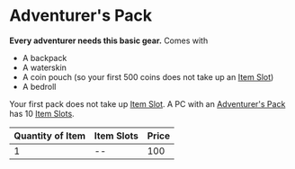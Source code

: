 # Adventurer's Pack

**Every adventurer needs this basic gear.** Comes with
- A backpack
- A waterskin
- A coin pouch (so your first 500 coins does not take up an [Item Slot](../../../Player%20Characters/Derived%20Statistics/Item%20Slot.md))
- A bedroll

Your first pack does not take up [Item Slot](../../../Player%20Characters/Derived%20Statistics/Item%20Slot.md). A PC with an [Adventurer's Pack](Adventurer's%20Pack.md) has 10 [Item Slots](../../../Player%20Characters/Derived%20Statistics/Item%20Slot.md).

| Quantity of Item | Item Slots | Price |
| ---------------- | ---------- | ----- |
| 1                | --         | 100   |
